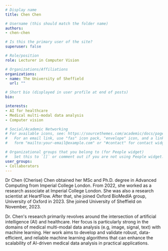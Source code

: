 ```yaml
---
# Display name
title: Chen Chen

# Username (this should match the folder name)
authors:
- chen-chen

# Is this the primary user of the site?
superuser: false

# Role/position
role: Lecturer in Computer Vision

# Organizations/Affiliations
organizations:
- name: The University of Sheffield
  url: ""

# Short bio (displayed in user profile at end of posts)
bio: 

interests:
- AI for healthcare
- Medical multi-modal data analysis
- Computer vision

# Social/Academic Networking
# For available icons, see: https://sourcethemes.com/academic/docs/page-builder/#icons
#   For an email link, use "fas" icon pack, "envelope" icon, and a link in the
#   form "mailto:your-email@example.com" or "#contact" for contact widget.

# Organizational groups that you belong to (for People widget)
#   Set this to `[]` or comment out if you are not using People widget.
user_groups:
- Collaborators
---
```

Dr Chen (Cherise) Chen obtained her MSc and Ph.D. degree in Advanced Computing from Imperial College London. From 2022, she worked as a research associate at Imperial College London. She was also a research scientist at HeartFlow. After that, she joined Oxford BioMedIA group, University of Oxford in 2023. She joined University of Sheffield on November, 2023.

Dr. Chen's research primarily revolves around the intersection of artificial intelligence (AI) and healthcare. Her focus is particularly strong in the domains of medical multi-modal data analysis (e.g, image, signal, text) with machine learning. Her work aims to develop and validate robust, data-efficient, and reliable machine learning algorithms that can enhance the scalability of AI-driven medical data analysis in practical applications. 
